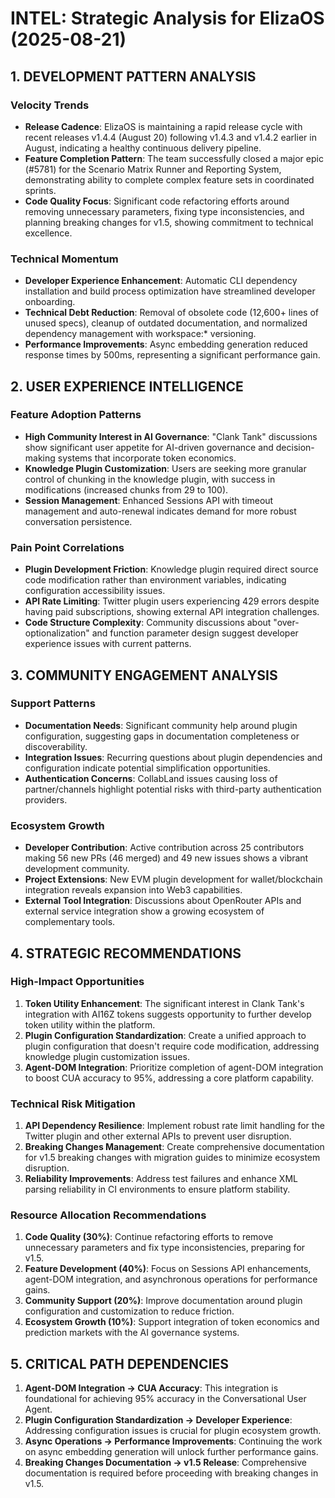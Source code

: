 # INTEL: Strategic Analysis for ElizaOS (2025-08-21)

## 1. DEVELOPMENT PATTERN ANALYSIS

### Velocity Trends
- **Release Cadence**: ElizaOS is maintaining a rapid release cycle with recent releases v1.4.4 (August 20) following v1.4.3 and v1.4.2 earlier in August, indicating a healthy continuous delivery pipeline.
- **Feature Completion Pattern**: The team successfully closed a major epic (#5781) for the Scenario Matrix Runner and Reporting System, demonstrating ability to complete complex feature sets in coordinated sprints.
- **Code Quality Focus**: Significant code refactoring efforts around removing unnecessary parameters, fixing type inconsistencies, and planning breaking changes for v1.5, showing commitment to technical excellence.

### Technical Momentum
- **Developer Experience Enhancement**: Automatic CLI dependency installation and build process optimization have streamlined developer onboarding.
- **Technical Debt Reduction**: Removal of obsolete code (12,600+ lines of unused specs), cleanup of outdated documentation, and normalized dependency management with workspace:* versioning.
- **Performance Improvements**: Async embedding generation reduced response times by 500ms, representing a significant performance gain.

## 2. USER EXPERIENCE INTELLIGENCE

### Feature Adoption Patterns
- **High Community Interest in AI Governance**: "Clank Tank" discussions show significant user appetite for AI-driven governance and decision-making systems that incorporate token economics.
- **Knowledge Plugin Customization**: Users are seeking more granular control of chunking in the knowledge plugin, with success in modifications (increased chunks from 29 to 100).
- **Session Management**: Enhanced Sessions API with timeout management and auto-renewal indicates demand for more robust conversation persistence.

### Pain Point Correlations
- **Plugin Development Friction**: Knowledge plugin required direct source code modification rather than environment variables, indicating configuration accessibility issues.
- **API Rate Limiting**: Twitter plugin users experiencing 429 errors despite having paid subscriptions, showing external API integration challenges.
- **Code Structure Complexity**: Community discussions about "over-optionalization" and function parameter design suggest developer experience issues with current patterns.

## 3. COMMUNITY ENGAGEMENT ANALYSIS

### Support Patterns
- **Documentation Needs**: Significant community help around plugin configuration, suggesting gaps in documentation completeness or discoverability.
- **Integration Issues**: Recurring questions about plugin dependencies and configuration indicate potential simplification opportunities.
- **Authentication Concerns**: CollabLand issues causing loss of partner/channels highlight potential risks with third-party authentication providers.

### Ecosystem Growth
- **Developer Contribution**: Active contribution across 25 contributors making 56 new PRs (46 merged) and 49 new issues shows a vibrant development community.
- **Project Extensions**: New EVM plugin development for wallet/blockchain integration reveals expansion into Web3 capabilities.
- **External Tool Integration**: Discussions about OpenRouter APIs and external service integration show a growing ecosystem of complementary tools.

## 4. STRATEGIC RECOMMENDATIONS

### High-Impact Opportunities
1. **Token Utility Enhancement**: The significant interest in Clank Tank's integration with AI16Z tokens suggests opportunity to further develop token utility within the platform.
2. **Plugin Configuration Standardization**: Create a unified approach to plugin configuration that doesn't require code modification, addressing knowledge plugin customization issues.
3. **Agent-DOM Integration**: Prioritize completion of agent-DOM integration to boost CUA accuracy to 95%, addressing a core platform capability.

### Technical Risk Mitigation
1. **API Dependency Resilience**: Implement robust rate limit handling for the Twitter plugin and other external APIs to prevent user disruption.
2. **Breaking Changes Management**: Create comprehensive documentation for v1.5 breaking changes with migration guides to minimize ecosystem disruption.
3. **Reliability Improvements**: Address test failures and enhance XML parsing reliability in CI environments to ensure platform stability.

### Resource Allocation Recommendations
1. **Code Quality (30%)**: Continue refactoring efforts to remove unnecessary parameters and fix type inconsistencies, preparing for v1.5.
2. **Feature Development (40%)**: Focus on Sessions API enhancements, agent-DOM integration, and asynchronous operations for performance gains.
3. **Community Support (20%)**: Improve documentation around plugin configuration and customization to reduce friction.
4. **Ecosystem Growth (10%)**: Support integration of token economics and prediction markets with the AI governance systems.

## 5. CRITICAL PATH DEPENDENCIES

1. **Agent-DOM Integration → CUA Accuracy**: This integration is foundational for achieving 95% accuracy in the Conversational User Agent.
2. **Plugin Configuration Standardization → Developer Experience**: Addressing configuration issues is crucial for plugin ecosystem growth.
3. **Async Operations → Performance Improvements**: Continuing the work on async embedding generation will unlock further performance gains.
4. **Breaking Changes Documentation → v1.5 Release**: Comprehensive documentation is required before proceeding with breaking changes in v1.5.